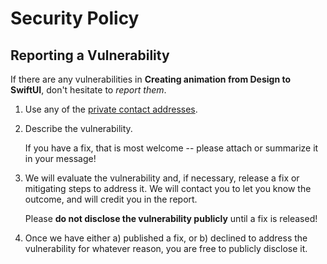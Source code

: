 # Security Policy

## Reporting a Vulnerability

If there are any vulnerabilities in **Creating animation from Design to SwiftUI**, don't hesitate to _report them_.

1. Use any of the [private contact addresses](https://github.com/developer-academy-unina/Workshop-Creating-animation-from-Design-to-SwiftUI#support).
2. Describe the vulnerability.

   If you have a fix, that is most welcome -- please attach or summarize it in your message!

3. We will evaluate the vulnerability and, if necessary, release a fix or mitigating steps to address it. We will contact you to let you know the outcome, and will credit you in the report.

   Please **do not disclose the vulnerability publicly** until a fix is released!

4. Once we have either a) published a fix, or b) declined to address the vulnerability for whatever reason, you are free to publicly disclose it.
